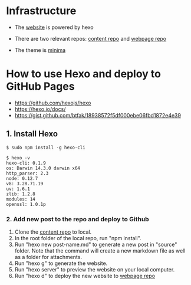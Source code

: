 # Infrastructure

- The [website](https://numericaleft.github.io/developer_tutorial/) is powered by hexo 

- There are two relevant repos: [content repo](https://github.com/numericalEFT/develop_tutorial_hexo) and [webpage repo](https://github.com/numericalEFT/developer_tutorial)

- The theme is [minima](https://github.com/adisaktijrs/hexo-theme-minima) 

# How to use Hexo and deploy to GitHub Pages
* https://github.com/hexojs/hexo
* https://hexo.io/docs/
* https://gist.github.com/btfak/18938572f5df000ebe06fbd1872e4e39

## 1. Install Hexo
```
$ sudo npm install -g hexo-cli

$ hexo -v
hexo-cli: 0.1.9
os: Darwin 14.3.0 darwin x64
http_parser: 2.3
node: 0.12.7
v8: 3.28.71.19
uv: 1.6.1
zlib: 1.2.8
modules: 14
openssl: 1.0.1p
```

### 2. Add new post to the repo and deploy to Github
1. Clone the [content repo](https://github.com/numericalEFT/develop_tutorial_hexo) to local.
2. In the root folder of the local repo, run "npm install".
3. Run "hexo new post-name.md" to generate a new post in "source" folder. Note that the command will create a new markdown file as well as a folder for attachments.
4. Run "hexo g" to generate the website.
5. Run "hexo server" to preview the website on your local computer.
6. Run "hexo d" to deploy the new website to [webpage repo](https://github.com/numericalEFT/developer_tutorial)

